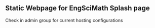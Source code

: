 ## Static Webpage for EngSciMath Splash page

Check in admin group for current hosting configurations
